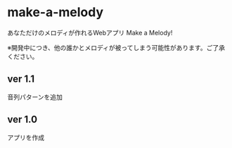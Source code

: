 # make-a-melody

あなただけのメロディが作れるWebアプリ Make a Melody!

※開発中につき、他の誰かとメロディが被ってしまう可能性があります。ご了承ください。


## ver 1.1
音列パターンを追加
## ver 1.0
アプリを作成
